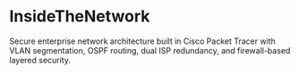 # InsideTheNetwork
Secure enterprise network architecture built in Cisco Packet Tracer with VLAN segmentation, OSPF routing, dual ISP redundancy, and firewall-based layered security.
